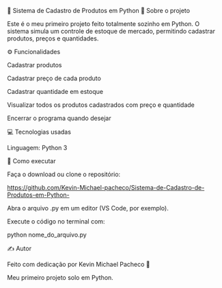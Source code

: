 🛒 Sistema de Cadastro de Produtos em Python
📌 Sobre o projeto

Este é o meu primeiro projeto feito totalmente sozinho em Python.
O sistema simula um controle de estoque de mercado, permitindo cadastrar produtos, preços e quantidades.

⚙️ Funcionalidades

Cadastrar produtos

Cadastrar preço de cada produto

Cadastrar quantidade em estoque

Visualizar todos os produtos cadastrados com preço e quantidade

Encerrar o programa quando desejar

💻 Tecnologias usadas

Linguagem: Python 3

🚀 Como executar

Faça o download ou clone o repositório:

https://github.com/Kevin-Michael-pacheco/Sistema-de-Cadastro-de-Produtos-em-Python-


Abra o arquivo .py em um editor (VS Code, por exemplo).

Execute o código no terminal com:

python nome_do_arquivo.py

✍️ Autor

Feito com dedicação por Kevin Michael Pacheco 🧠

Meu primeiro projeto solo em Python.
